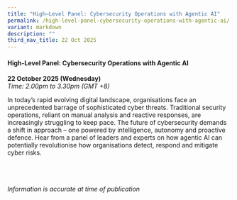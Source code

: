 ```yaml
---
title: "High–Level Panel: Cybersecurity Operations with Agentic AI"
permalink: /high-level-panel-cybersecurity-operations-with-agentic-ai/
variant: markdown
description: ""
third_nav_title: 22 Oct 2025
---
```

#### **High-Level Panel: Cybersecurity Operations with Agentic AI**

**22 October 2025 (Wednesday)**  
*Time: 2.00pm to 3.30pm (GMT +8)*

In today’s rapid evolving digital landscape, organisations face an unprecedented barrage of sophisticated cyber threats. Traditional security operations, reliant on manual analysis and reactive responses, are increasingly struggling to keep pace. The future of cybersecurity demands a shift in approach – one powered by intelligence, autonomy and proactive defence. Hear from a panel of leaders and experts on how agentic AI can potentially revolutionise how organisations detect, respond and mitigate cyber risks. 

<br><br><br>
*Information is accurate at time of publication*